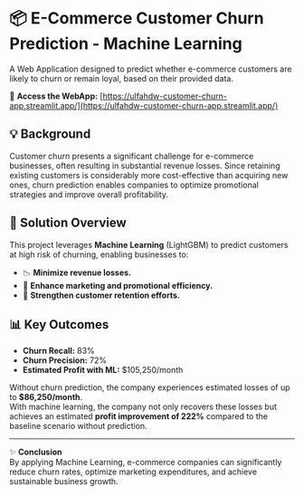 # 📦 E-Commerce Customer Churn Prediction - Machine Learning

A Web Application designed to predict whether e-commerce customers are likely to churn or remain loyal, based on their provided data.

🔗 **Access the WebApp:** [https://ulfahdw-customer-churn-app.streamlit.app/](https://ulfahdw-customer-churn-app.streamlit.app/)

## 💡 Background
Customer churn presents a significant challenge for e-commerce businesses, often resulting in substantial revenue losses. Since retaining existing customers is considerably more cost-effective than acquiring new ones, churn prediction enables companies to optimize promotional strategies and improve overall profitability.

## 🧩 Solution Overview
This project leverages **Machine Learning** (LightGBM) to predict customers at high risk of churning, enabling businesses to:
- 📉 **Minimize revenue losses.**
- 🎯 **Enhance marketing and promotional efficiency.**
- 🤝 **Strengthen customer retention efforts.**

## 📊 Key Outcomes
- **Churn Recall:** 83%
- **Churn Precision:** 72%
- **Estimated Profit with ML:** $105,250/month

Without churn prediction, the company experiences estimated losses of up to **$86,250/month**.  
With machine learning, the company not only recovers these losses but achieves an estimated **profit improvement of 222%** compared to the baseline scenario without prediction.

---

✨ **Conclusion**  
By applying Machine Learning, e-commerce companies can significantly reduce churn rates, optimize marketing expenditures, and achieve sustainable business growth.
